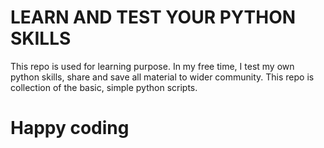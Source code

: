 # LEARN AND TEST YOUR PYTHON SKILLS

This repo is used for learning purpose. In my free time, I test my own python skills, share and save all material to wider community. This repo is collection of the basic, simple python scripts. 

# Happy coding




